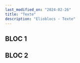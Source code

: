 ```yaml
---
last_modified_on: "2024-02-26"
title: "Texte"
description: "Elioblocs - Texte"
---
```



## BLOC 1

## BLOC 2